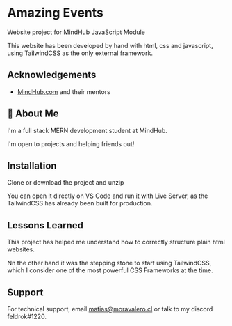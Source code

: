 
# Amazing Events

Website project for MindHub JavaScript Module

This website has been developed by hand with html, css and javascript, using TailwindCSS as the only external framework.


## Acknowledgements

 - [MindHub.com](https://mindhubweb.com/) and their mentors

## 🚀 About Me
I'm a full stack MERN development student at MindHub.

I'm open to projects and helping friends out!
## Installation

Clone or download the project and unzip

You can open it directly on VS Code and run it with Live Server, as the TailwindCSS has already been built for production.
## Lessons Learned

This project has helped me understand how to correctly structure plain html websites.

Nn the other hand it was the stepping stone to start using TailwindCSS, which I consider one of the most powerful CSS Frameworks at the time.
## Support

For technical support, email matias@moravalero.cl or talk to my discord feldrok#1220.